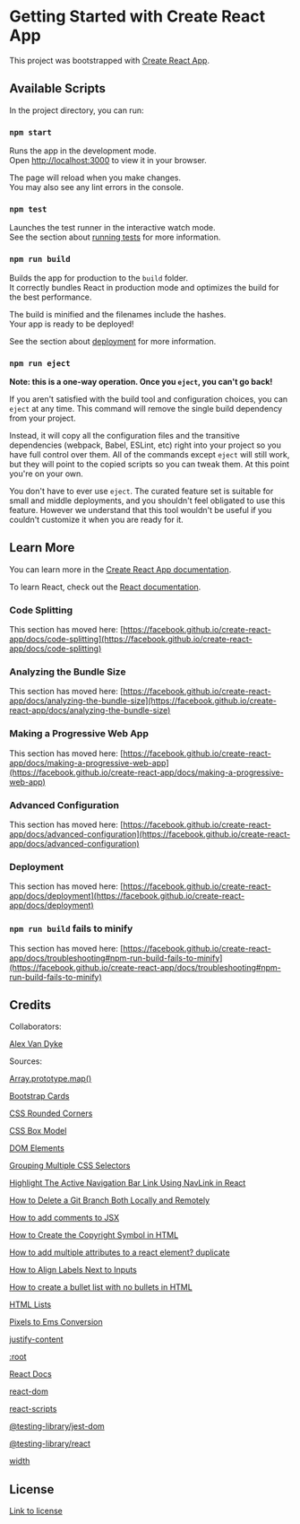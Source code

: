 # Getting Started with Create React App

This project was bootstrapped with [Create React App](https://github.com/facebook/create-react-app).

## Available Scripts

In the project directory, you can run:

### `npm start`

Runs the app in the development mode.\
Open [http://localhost:3000](http://localhost:3000) to view it in your browser.

The page will reload when you make changes.\
You may also see any lint errors in the console.

### `npm test`

Launches the test runner in the interactive watch mode.\
See the section about [running tests](https://facebook.github.io/create-react-app/docs/running-tests) for more information.

### `npm run build`

Builds the app for production to the `build` folder.\
It correctly bundles React in production mode and optimizes the build for the best performance.

The build is minified and the filenames include the hashes.\
Your app is ready to be deployed!

See the section about [deployment](https://facebook.github.io/create-react-app/docs/deployment) for more information.

### `npm run eject`

**Note: this is a one-way operation. Once you `eject`, you can't go back!**

If you aren't satisfied with the build tool and configuration choices, you can `eject` at any time. This command will remove the single build dependency from your project.

Instead, it will copy all the configuration files and the transitive dependencies (webpack, Babel, ESLint, etc) right into your project so you have full control over them. All of the commands except `eject` will still work, but they will point to the copied scripts so you can tweak them. At this point you're on your own.

You don't have to ever use `eject`. The curated feature set is suitable for small and middle deployments, and you shouldn't feel obligated to use this feature. However we understand that this tool wouldn't be useful if you couldn't customize it when you are ready for it.

## Learn More

You can learn more in the [Create React App documentation](https://facebook.github.io/create-react-app/docs/getting-started).

To learn React, check out the [React documentation](https://reactjs.org/).

### Code Splitting

This section has moved here: [https://facebook.github.io/create-react-app/docs/code-splitting](https://facebook.github.io/create-react-app/docs/code-splitting)

### Analyzing the Bundle Size

This section has moved here: [https://facebook.github.io/create-react-app/docs/analyzing-the-bundle-size](https://facebook.github.io/create-react-app/docs/analyzing-the-bundle-size)

### Making a Progressive Web App

This section has moved here: [https://facebook.github.io/create-react-app/docs/making-a-progressive-web-app](https://facebook.github.io/create-react-app/docs/making-a-progressive-web-app)

### Advanced Configuration

This section has moved here: [https://facebook.github.io/create-react-app/docs/advanced-configuration](https://facebook.github.io/create-react-app/docs/advanced-configuration)

### Deployment

This section has moved here: [https://facebook.github.io/create-react-app/docs/deployment](https://facebook.github.io/create-react-app/docs/deployment)

### `npm run build` fails to minify

This section has moved here: [https://facebook.github.io/create-react-app/docs/troubleshooting#npm-run-build-fails-to-minify](https://facebook.github.io/create-react-app/docs/troubleshooting#npm-run-build-fails-to-minify)

## Credits

Collaborators:

[Alex Van Dyke](https://github.com/AlexandertheGreat491)

Sources:

[Array.prototype.map()](https://developer.mozilla.org/en-US/docs/Web/JavaScript/Reference/Global_Objects/Array/map)

[Bootstrap Cards](https://getbootstrap.com/docs/4.1/components/card/)

[CSS Rounded Corners](https://www.w3schools.com/css/css3_borders.asp)

[CSS Box Model](https://www.w3schools.com/css/css_boxmodel.asp)

[DOM Elements](https://reactjs.org/docs/dom-elements.html#style)

[Grouping Multiple CSS Selectors](https://www.thoughtco.com/grouping-multiple-css-selectors-3467065)

[Highlight The Active Navigation Bar Link Using NavLink in React](https://staceycarrillo.medium.com/highlight-the-active-navigation-bar-link-using-navlink-in-react-d44f5d8bf997)

[How to Delete a Git Branch Both Locally and Remotely](https://www.freecodecamp.org/news/how-to-delete-a-git-branch-both-locally-and-remotely/)

[How to add comments to JSX](https://www.educative.io/answers/how-to-add-comments-in-jsx)

[How to Create the Copyright Symbol in HTML](https://careerkarma.com/blog/html-copyright-symbol/#:~:text=You%20can%20create%20an%20HTML,character%20onto%20the%20web%20page.)

[How to add multiple attributes to a react element? duplicate](https://stackoverflow.com/questions/34846352/how-to-add-multiple-style-attributes-to-a-react-element)

[How to Align Labels Next to Inputs](https://www.w3docs.com/snippets/html/how-to-align-labels-next-to-inputs.html)

[How to create a bullet list with no bullets in HTML](https://www.computerhope.com/issues/ch001704.htm#:~:text=HTML%20example,removes%20any%20bullet%20or%20number.)

[HTML Lists](https://www.w3schools.com/html/html_lists.asp)

[Pixels to Ems Conversion](https://www.w3schools.com/tags/ref_pxtoemconversion.asp)

[justify-content](https://developer.mozilla.org/en-US/docs/Web/CSS/justify-content)

[:root](https://developer.mozilla.org/en-US/docs/Web/CSS/:root)

[React Docs](https://reactjs.org/docs/getting-started.html)

[react-dom](https://www.npmjs.com/package/react-dom)

[react-scripts](https://www.npmjs.com/package/react-scripts)

[@testing-library/jest-dom](https://www.npmjs.com/package/@testing-library/jest-dom)

[@testing-library/react](https://www.npmjs.com/package/@testing-library/react)

[width](https://developer.mozilla.org/en-US/docs/Web/CSS/width)

## License

[Link to license](./LICENSE)
